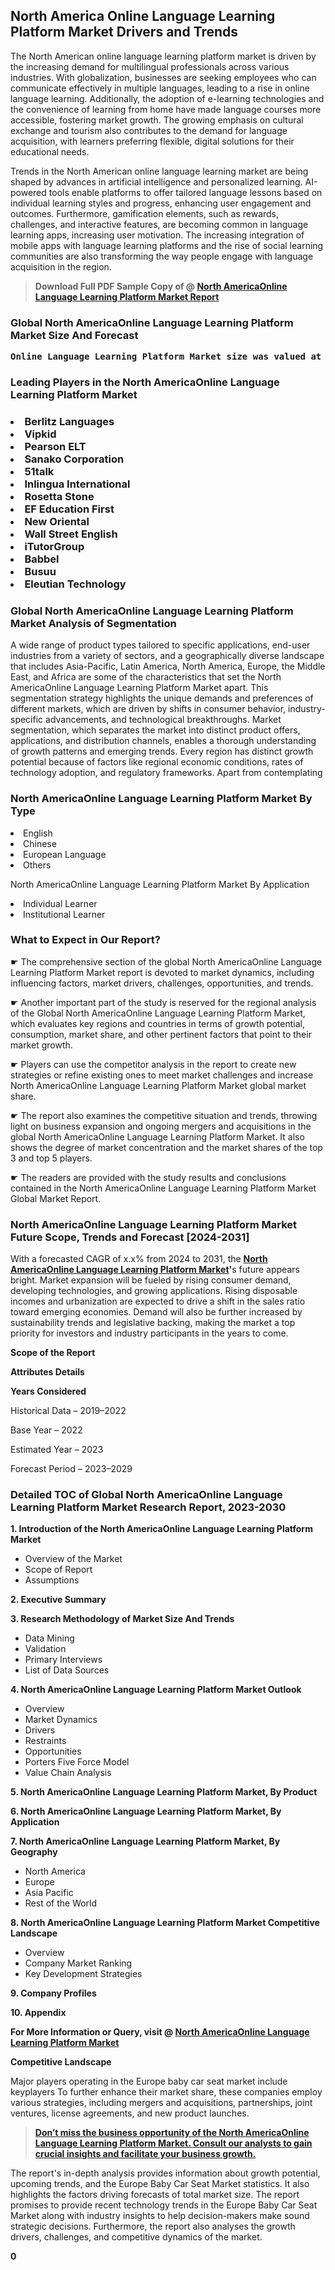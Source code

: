 <p><h2>North America Online Language Learning Platform Market Drivers and Trends</h2><p>The North American online language learning platform market is driven by the increasing demand for multilingual professionals across various industries. With globalization, businesses are seeking employees who can communicate effectively in multiple languages, leading to a rise in online language learning. Additionally, the adoption of e-learning technologies and the convenience of learning from home have made language courses more accessible, fostering market growth. The growing emphasis on cultural exchange and tourism also contributes to the demand for language acquisition, with learners preferring flexible, digital solutions for their educational needs.</p><p>Trends in the North American online language learning market are being shaped by advances in artificial intelligence and personalized learning. AI-powered tools enable platforms to offer tailored language lessons based on individual learning styles and progress, enhancing user engagement and outcomes. Furthermore, gamification elements, such as rewards, challenges, and interactive features, are becoming common in language learning apps, increasing user motivation. The increasing integration of mobile apps with language learning platforms and the rise of social learning communities are also transforming the way people engage with language acquisition in the region.</p></p><blockquote id="" class=""><strong>Download Full PDF Sample Copy of @&nbsp;<a href="https://www.verifiedmarketreports.com/download-sample/?rid=389270&utm_source=GitHub-Jan&utm_medium=290" target="_blank">North AmericaOnline Language Learning Platform Market Report</a>&nbsp;&nbsp;</strong></blockquote><h3 id="" class=""><strong>Global&nbsp;North AmericaOnline Language Learning Platform Market Size And Forecast</strong></h3><pre class="reader-text-block__code-block"><strong>Online Language Learning Platform Market size was valued at USD 7.5 Billion in 2022 and is projected to reach USD 25.5 Billion by 2030, growing at a CAGR of 16.9% from 2024 to 2030.</strong></pre><h3 id="" class="">Leading Players in the&nbsp;North AmericaOnline Language Learning Platform Market</h3><h3 class=""></Li><Li>Berlitz Languages</Li><Li> Vipkid</Li><Li> Pearson ELT</Li><Li> Sanako Corporation</Li><Li> 51talk</Li><Li> Inlingua International</Li><Li> Rosetta Stone</Li><Li> EF Education First</Li><Li> New Oriental</Li><Li> Wall Street English</Li><Li> iTutorGroup</Li><Li> Babbel</Li><Li> Busuu</Li><Li> Eleutian Technology</h3><h3 id="" class="">Global&nbsp;North AmericaOnline Language Learning Platform Market Analysis of Segmentation</h3><p id="" class="">A wide range of product types tailored to specific applications, end-user industries from a variety of sectors, and a geographically diverse landscape that includes Asia-Pacific, Latin America, North America, Europe, the Middle East, and Africa are some of the characteristics that set the North AmericaOnline Language Learning Platform Market apart. This segmentation strategy highlights the unique demands and preferences of different markets, which are driven by shifts in consumer behavior, industry-specific advancements, and technological breakthroughs. Market segmentation, which separates the market into distinct product offers, applications, and distribution channels, enables a thorough understanding of growth patterns and emerging trends. Every region has distinct growth potential because of factors like regional economic conditions, rates of technology adoption, and regulatory frameworks. Apart from contemplating</p><h3 id="" class="">North AmericaOnline Language Learning Platform Market&nbsp;By Type</h3><p></Li><Li>English</Li><Li> Chinese</Li><Li> European Language</Li><Li> Others</p><div class="" data-test-id=""><p>North AmericaOnline Language Learning Platform Market&nbsp;By Application</p></div><p class=""></Li><Li>Individual Learner</Li><Li> Institutional Learner</p><div class="" data-test-id=""><h3><span class="">What to Expect in Our Report?</span></h3></div><div class="" data-test-id=""><p><span class="">☛ The comprehensive section of the global North AmericaOnline Language Learning Platform Market report is devoted to market dynamics, including influencing factors, market drivers, challenges, opportunities, and trends.</span></p></div><div class="" data-test-id=""><p><span class="">☛ Another important part of the study is reserved for the regional analysis of the Global North AmericaOnline Language Learning Platform Market, which evaluates key regions and countries in terms of growth potential, consumption, market share, and other pertinent factors that point to their market growth.</span></p></div><div class="" data-test-id=""><p><span class="">☛ Players can use the competitor analysis in the report to create new strategies or refine existing ones to meet market challenges and increase North AmericaOnline Language Learning Platform Market global market share.</span></p></div><div class="" data-test-id=""><p><span class="">☛ The report also examines the competitive situation and trends, throwing light on business expansion and ongoing mergers and acquisitions in the global North AmericaOnline Language Learning Platform Market. It also shows the degree of market concentration and the market shares of the top 3 and top 5 players.</span></p></div><div class="" data-test-id=""><p><span class="">☛ The readers are provided with the study results and conclusions contained in the North AmericaOnline Language Learning Platform Market Global Market Report.</span></p></div><div class="" data-test-id=""><h3><span class="">North AmericaOnline Language Learning Platform Market Future Scope, Trends and Forecast [2024-2031]</span></h3></div><div class="" data-test-id=""><p><span class="">With a forecasted CAGR of x.x% from 2024 to 2031, the <strong><a href="https://www.verifiedmarketreports.com/download-sample/?rid=389270&utm_source=GitHub-Jan&utm_medium=290" target="_blank">North AmericaOnline Language Learning Platform Market</a>'</strong>s future appears bright. Market expansion will be fueled by rising consumer demand, developing technologies, and growing applications. Rising disposable incomes and urbanization are expected to drive a shift in the sales ratio toward emerging economies. Demand will also be further increased by sustainability trends and legislative backing, making the market a top priority for investors and industry participants in the years to come.</span></p><p id="ember66" class="ember-view reader-text-block__paragraph"><strong>Scope of the Report</strong></p><p id="ember67" class="ember-view reader-text-block__paragraph"><strong>Attributes Details</strong></p><p id="ember68" class="ember-view reader-text-block__paragraph"><strong>Years Considered</strong></p><p id="ember69" class="ember-view reader-text-block__paragraph">Historical Data &ndash; 2019&ndash;2022</p><p id="ember70" class="ember-view reader-text-block__paragraph">Base Year &ndash; 2022</p><p id="ember71" class="ember-view reader-text-block__paragraph">Estimated Year &ndash; 2023</p><p id="ember72" class="ember-view reader-text-block__paragraph">Forecast Period &ndash; 2023&ndash;2029</p></div><h3 id="" class="">Detailed TOC of Global North AmericaOnline Language Learning Platform Market Research Report, 2023-2030</h3><p id="" class=""><strong>1. Introduction of the North AmericaOnline Language Learning Platform Market</strong></p><ul><li>Overview of the Market</li><li>Scope of Report</li><li>Assumptions</li></ul><p id="" class=""><strong>2. Executive Summary</strong></p><p id="" class=""><strong>3. Research Methodology of Market Size And Trends</strong></p><ul><li>Data Mining</li><li>Validation</li><li>Primary Interviews</li><li>List of Data Sources</li></ul><p id="" class=""><strong>4. North AmericaOnline Language Learning Platform Market Outlook</strong></p><ul><li>Overview</li><li>Market Dynamics</li><li>Drivers</li><li>Restraints</li><li>Opportunities</li><li>Porters Five Force Model</li><li>Value Chain Analysis</li></ul><p id="" class=""><strong>5. North AmericaOnline Language Learning Platform Market, By Product</strong></p><p id="" class=""><strong>6. North AmericaOnline Language Learning Platform Market, By Application</strong></p><p id="" class=""><strong>7. North AmericaOnline Language Learning Platform Market, By Geography</strong></p><ul><li>North America</li><li>Europe</li><li>Asia Pacific</li><li>Rest of the World</li></ul><p id="" class=""><strong>8. North AmericaOnline Language Learning Platform Market Competitive Landscape</strong></p><ul><li>Overview</li><li>Company Market Ranking</li><li>Key Development Strategies</li></ul><p id="" class=""><strong>9. Company Profiles</strong></p><p id="" class=""><strong>10. Appendix</strong></p><p><strong>For More Information or Query, visit&nbsp;@ <a href="https://www.verifiedmarketreports.com/product/online-language-learning-platform-market/" target="_blank">North AmericaOnline Language Learning Platform Market</a></strong></p><p id="ember61" class="ember-view reader-text-block__paragraph"><strong>Competitive Landscape</strong></p><p id="ember62" class="ember-view reader-text-block__paragraph">Major players operating in the Europe baby car seat market include keyplayers To further enhance their market share, these companies employ various strategies, including mergers and acquisitions, partnerships, joint ventures, license agreements, and new product launches.</p><blockquote id="ember63" class="ember-view reader-text-block__blockquote"><strong><a href="https://www.verifiedmarketreports.com/download-sample/?rid=389270&utm_source=GitHub-Jan&utm_medium=290" target="_blank">Don&rsquo;t miss the business opportunity of the North AmericaOnline Language Learning Platform Market. Consult our analysts to gain crucial insights and facilitate your business growth.</a></strong></blockquote><p id="ember64" class="ember-view reader-text-block__paragraph">The report's in-depth analysis provides information about growth potential, upcoming trends, and the Europe Baby Car Seat Market statistics. It also highlights the factors driving forecasts of total market size. The report promises to provide recent technology trends in the Europe Baby Car Seat Market along with industry insights to help decision-makers make sound strategic decisions. Furthermore, the report also analyses the growth drivers, challenges, and competitive dynamics of the market.</p><p class="ember-view reader-text-block__paragraph"><strong>0</strong></p>
